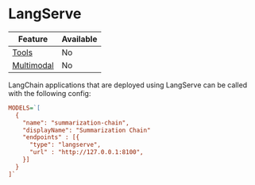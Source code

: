 # LangServe

| Feature                                        | Available |
| ---------------------------------------------- | --------- |
| [Tools](/configuration/models/tools)           | No        |
| [Multimodal](/configuration/models/multimodal) | No        |

LangChain applications that are deployed using LangServe can be called with the following config:

```ini
MODELS=`[
  {
    "name": "summarization-chain",
    "displayName": "Summarization Chain"
    "endpoints" : [{
      "type": "langserve",
      "url" : "http://127.0.0.1:8100",
    }]
  }
]`

```
